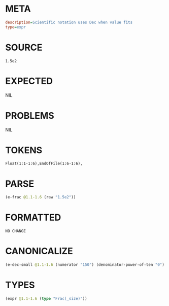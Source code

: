 # META
~~~ini
description=Scientific notation uses Dec when value fits
type=expr
~~~
# SOURCE
~~~roc
1.5e2
~~~
# EXPECTED
NIL
# PROBLEMS
NIL
# TOKENS
~~~zig
Float(1:1-1:6),EndOfFile(1:6-1:6),
~~~
# PARSE
~~~clojure
(e-frac @1.1-1.6 (raw "1.5e2"))
~~~
# FORMATTED
~~~roc
NO CHANGE
~~~
# CANONICALIZE
~~~clojure
(e-dec-small @1.1-1.6 (numerator "150") (denominator-power-of-ten "0") (value "150"))
~~~
# TYPES
~~~clojure
(expr @1.1-1.6 (type "Frac(_size)"))
~~~
